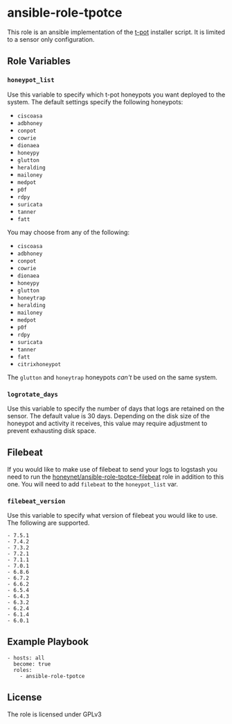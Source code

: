 # ansible-role-tpotce

This role is an ansible implementation of the [t-pot](https://github.com/dtag-dev-sec/tpotce) installer script. It is limited to a sensor only configuration.

## Role Variables

### `honeypot_list`

Use this variable to specify which t-pot honeypots you want deployed to the system. The default settings specify the following honeypots:

  - `ciscoasa`
  - `adbhoney`
  - `conpot`
  - `cowrie`
  - `dionaea`
  - `honeypy`
  - `glutton`
  - `heralding`
  - `mailoney`
  - `medpot`
  - `p0f`
  - `rdpy`
  - `suricata`
  - `tanner`
  - `fatt`

You may choose from any of the following:

  - `ciscoasa`
  - `adbhoney`
  - `conpot`
  - `cowrie`
  - `dionaea`
  - `honeypy`
  - `glutton`
  - `honeytrap`
  - `heralding`
  - `mailoney`
  - `medpot`
  - `p0f`
  - `rdpy`
  - `suricata`
  - `tanner`
  - `fatt`
  - `citrixhoneypot`

The `glutton` and `honeytrap` honeypots _can't_ be used on the same system.

### `logrotate_days`

Use this variable to specify the number of days that logs are retained on the sensor. The default value is 30 days. Depending on the disk size of the honeypot and activity it receives, this value may require adjustment to prevent exhausting disk space.

## Filebeat

If you would like to make use of filebeat to send your logs to logstash you need to run the [honeynet/ansible-role-tpotce-filebeat](https://github.com/honeynet/ansible-role-tpotce-filebeat) role in addition to this one. You will need to add `filebeat` to the `honeypot_list` var.

### `filebeat_version`

Use this variable to specify what version of filebeat you would like to use. The following are supported.

    - 7.5.1
    - 7.4.2
    - 7.3.2
    - 7.2.1
    - 7.1.1
    - 7.0.1
    - 6.8.6
    - 6.7.2
    - 6.6.2
    - 6.5.4
    - 6.4.3
    - 6.3.2
    - 6.2.4
    - 6.1.4
    - 6.0.1

## Example Playbook

```
- hosts: all
  become: true
  roles:
    - ansible-role-tpotce
```

## License

The role is licensed under GPLv3


